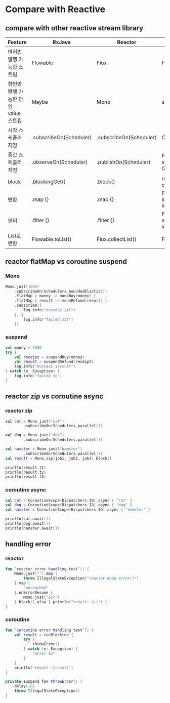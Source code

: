 # Compare with Reactive

## compare with other reactive stream library

| Feature | RxJava | Reactor | Coroutine |
| ----- | ----------- | ----------- | ------- |
| 여러번 발행 가능한 스트림 | Flowable<T> | Flux<T> | Flow<T> |
| 한번만 발행 가능한 단일 value 스트림 | Maybe<T> | Mono<T> | suspend fun |
| 시작 스케줄러 지정 | .subscribeOn(Scheduler) | .subscribeOn(Scheduler) | CoroutineScope(Dispatcher) |
| 중간 스케줄러 지정 | .observeOn(Scheduler) | .publishOn(Scheduler) | Flow: flowOn(Dispatcher) </br> suspend fun: CoroutineScope(Dispatcher)
| block | .blockingGet() | .block() | runBlocking { /* coroutine codes */ } |
| 변환 | .map {} | .map {} | Flow: .map {} </br> suspend fun: just using imperative codes |
| 필터 | .filter {} | .filter {} | Flow : .filter {} </br> suspend fun: just using imperative codes |
| List로 변환 | Flowable.toList() | Flux.collectList() | Flow.toList() |

## reactor flatMap vs coroutine suspend
### Mono
```kotlin
Mono.just(1000)
    .subscribeOn(Schedulers.boundedElastic())
    .flatMap { money -> monoBuy(money) }
    .flatMap { result -> monoRefund(result) }
    .subscribe({
        log.info("success $it")
    }, {
        log.info("failed $it")
    })
```
### suspend
```kotlin
val money = 1000
try {
    val receipt = suspendBuy(money)
    val result = suspendRefund(receipt)
    log.info("success $result")
} catch (e: Exception) {
    log.info("failed $e")
}
```
## reactor zip vs coroutine async
### reactor zip
```kotlin
val cat = Mono.just("cat")
        .subscribeOn(Schedulers.parallel())

val dog = Mono.just("dog")
        .subscribeOn(Schedulers.parallel())

val hamster = Mono.just("hamster")
        .subscribeOn(Schedulers.parallel())
val result = Mono.zip(job1, job2, job3).block()

println(result.t1)
println(result.t2)
println(result.t3)
```
### coroutine async
```kotlin
val cat = CoroutineScope(Dispatchers.IO).async { "cat" }
val dog = CoroutineScope(Dispatchers.IO).async { "dog" }
val hamster = CoroutineScope(Dispatchers.IO).async { "hamster" }

println(cat.await())
println(dog.await())
println(hamster.await())
```
## handling error
### reactor
```kotlin
fun `reactor error handling test`() {
    Mono.just("").map {
        throw IllegalStateException("reactor mono error!!")
    }.map {
        "unreached"
    }.onErrorResume {
        Mono.just("$it")
    }.block().also { println("result: $it") }
}
```
### coroutine
```kotlin
fun `coroutine error handling test`() {
    val result = runBlocking {
        try {
            throwError()
        } catch (e: Exception) {
            "error $e"
        }
    }
    println("result :$result")
}

private suspend fun throwError() {
    delay(10)
    throw IllegalStateException()
}
```
